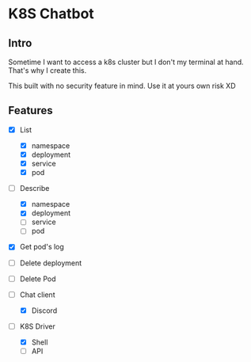 # K8S Chatbot

## Intro

Sometime I want to access a k8s cluster but I don't my terminal at hand. That's why I create this.

This built with no security feature in mind. Use it at yours own risk XD

## Features
- [X] List
  - [X] namespace
  - [X] deployment
  - [X] service
  - [X] pod

- [ ] Describe
  - [X] namespace
  - [X] deployment
  - [ ] service
  - [ ] pod

- [X] Get pod's log
- [ ] Delete deployment
- [ ] Delete Pod

- [ ] Chat client
  - [X] Discord
- [ ] K8S Driver
  - [X] Shell
  - [ ] API
